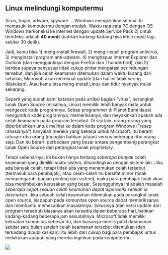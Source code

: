 <?php require("../../entete.php"); ?> <?php require("../../base.php"); ?> <?php require("../../fonctions.php"); ?>

<div id="corps">

<h2>Linux melindungi komputermu</h2>

<p>Virus, trojan, adware, spyware ... Windows mengizinkan semua itu memasuki komputermu dengan mudah. Waktu rata-rata PC dengan OS Windows (terkoneksi ke internet dengan update Service Pack 2) untuk terinfeksi adalah <b>40 menit</b> (bahkan kadang-kadang bisa lebih cepat lagi, sekitar 30 detik).</p>

<p>Jadi, kamu bisa 1) meng-install firewall, 2) meng-install program antivirus, 3) menginstall program anti-adware, 4) menghapus Internet Explorer dan Outlook (dan menggantinya dengan Firefox dan Thunderbird), dan 5) berdoa supaya penyusup tidak cukup pintar mengatasi perlindungan tersebut, dan jika celah keamanan ditemukan dalam waktu kurang dari sebulan, Microsoft akan membuat update (dan hal ini tidak sering dilakukan). Atau kamu bisa meng-install Linux dan tidur nyenyak mulai sekarang.</p>

<p>Seperti yang sudah kami katakan pada artikel bagian "virus", perangkat lunak Open Source (misalnya, Linux) memiliki lebih banyak mata untuk mengecek kode programnya. Setiap programmer di Planet Bumi dapat mengunduh kode programnya, memeriksanya, dan meyakinkan apakah ada celah keamanan pada program tersebut. Di sisi lain, orang-orang yang diperbolehkan untuk melihat ke dalam kode program Windows ("resep rahasianya") hanyalah mereka yang bekerja untuk Microsoft. Itu berarti ratusan-ribu orang (mungkin bahkan jutaan) versus beberapa ribu orang saja. Dan itu berarti perbedaan yang besar antara pengembang perangkat lunak Open Source dan perangkat lunak proprietary.</p>

<p>Tetapi sebenarnya, ini bukan hanya tentang <i>seberapa banyak</i> celah keamanan yang dimiliki suatu sistem, dibandingkan dengan sistem lain. Jika ada banyak celah, tetapi tidak ada yang menemukan celah tersebut (termasuk para pembajak), atau celah-celah itu bersifat minor (tidak mempengaruhi bagian penting dari sistem), maka para pembajak tidak akan bisa menimbulkan kerusakan yang besar. Sesungguhnya ini adalah masalah <i>seberapa cepat sebuah celah keamanan dapat diperbaiki setelah ia ditemukan</i>. Jika sebuah celah keamanan ditemukan pada perangkat lunak open source, siapapun pada komunitas open source dapat memeriksanya dan membantu memecahkan masalahnya. Solusinya (dan versi update dari program tersebut) biasanya akan tersedia dalam beberapa hari, bahkan kadang-kadang beberapa jam sesudahnya. Microsoft tidak memiliki kekuatan komunitas sebesar itu, dan biasanya merilis patch keamanan sekitar satu bulan setelah celah keamanan tersebut ditemukan (dan terkadang dipublikasikan): itu lebih dari cukup bagi para pembajak untuk melakukan apapun yang mereka inginkan pada komputermu.</p>


<img src="Images/security_thumb.png" />

</div>


